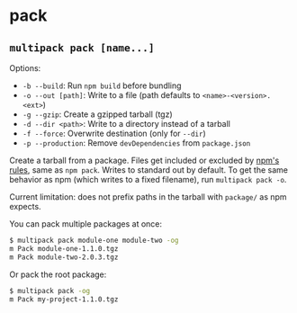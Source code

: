 # pack

## `multipack pack [name...]`

Options:

- `-b --build`: Run `npm build` before bundling
- `-o --out [path]`: Write to a file (path defaults to `<name>-<version>.<ext>`)
- `-g --gzip`: Create a gzipped tarball (tgz)
- `-d --dir <path>`: Write to a directory instead of a tarball
- `-f --force`: Overwrite destination (only for `--dir`)
- `-p --production`: Remove `devDependencies` from `package.json`

Create a tarball from a package. Files get included or excluded by [npm's rules](https://docs.npmjs.com/files/package.json#files), same as `npm pack`. Writes to standard out by default. To get the same behavior as npm (which writes to a fixed filename), run `multipack pack -o`.

Current limitation: does not prefix paths in the tarball with `package/` as npm expects.

You can pack multiple packages at once:

```bash
$ multipack pack module-one module-two -og
m Pack module-one-1.1.0.tgz
m Pack module-two-2.0.3.tgz
```

Or pack the root package:

```bash
$ multipack pack -og
m Pack my-project-1.1.0.tgz
```
